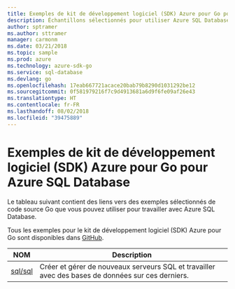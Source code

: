 ```yaml
---
title: Exemples de kit de développement logiciel (SDK) Azure pour Go pour Azure SQL Database
description: Échantillons sélectionnés pour utiliser Azure SQL Database à partir du kit de développement logiciel (SDK) Azure pour Go.
author: sptramer
ms.author: sttramer
manager: carmonm
ms.date: 03/21/2018
ms.topic: sample
ms.prod: azure
ms.technology: azure-sdk-go
ms.service: sql-database
ms.devlang: go
ms.openlocfilehash: 17eab667721acace20bab79b8290d1031292be12
ms.sourcegitcommit: 0f581979216f7c9d4913681a6d9f6fe09af26e43
ms.translationtype: HT
ms.contentlocale: fr-FR
ms.lasthandoff: 08/02/2018
ms.locfileid: "39475889"
---
```

# <a name="azure-sdk-for-go-samples-for-azure-sql-database"></a>Exemples de kit de développement logiciel (SDK) Azure pour Go pour Azure SQL Database

Le tableau suivant contient des liens vers des exemples sélectionnés de code source Go que vous pouvez utiliser pour travailler avec Azure SQL Database.

Tous les exemples pour le kit de développement logiciel (SDK) Azure pour Go sont disponibles dans [GitHub](https://github.com/Azure-Samples/azure-sdk-for-go-samples).

| NOM | Description |
|------|-------------|
| [sql/sql](https://github.com/Azure-Samples/azure-sdk-for-go-samples/blob/master/sql/sql.go) | Créer et gérer de nouveaux serveurs SQL et travailler avec des bases de données sur ces derniers. |
